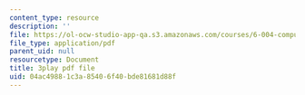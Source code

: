 ```yaml
---
content_type: resource
description: ''
file: https://ol-ocw-studio-app-qa.s3.amazonaws.com/courses/6-004-computation-structures-spring-2017/04ac49881c3a85406f40bde81681d88f_fg6QYiiF_c8.pdf
file_type: application/pdf
parent_uid: null
resourcetype: Document
title: 3play pdf file
uid: 04ac4988-1c3a-8540-6f40-bde81681d88f
---
```

